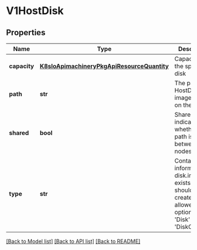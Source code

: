 # V1HostDisk

## Properties
Name | Type | Description | Notes
------------ | ------------- | ------------- | -------------
**capacity** | [**K8sIoApimachineryPkgApiResourceQuantity**](K8sIoApimachineryPkgApiResourceQuantity.md) | Capacity of the sparse disk | [optional] 
**path** | **str** | The path to HostDisk image located on the cluster | 
**shared** | **bool** | Shared indicate whether the path is shared between nodes | [optional] 
**type** | **str** | Contains information if disk.img exists or should be created allowed options are &#39;Disk&#39; and &#39;DiskOrCreate&#39; | 

[[Back to Model list]](../README.md#documentation-for-models) [[Back to API list]](../README.md#documentation-for-api-endpoints) [[Back to README]](../README.md)


